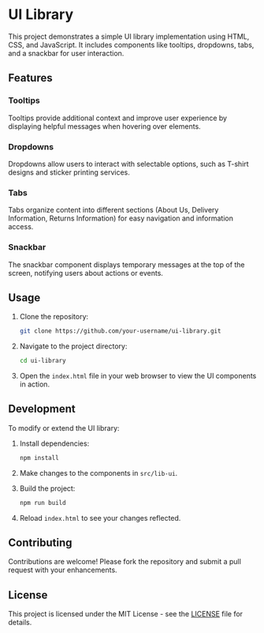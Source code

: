 
# UI Library

This project demonstrates a simple UI library implementation using HTML, CSS, and JavaScript. It includes components like tooltips, dropdowns, tabs, and a snackbar for user interaction.

## Features

### Tooltips

Tooltips provide additional context and improve user experience by displaying helpful messages when hovering over elements.

### Dropdowns

Dropdowns allow users to interact with selectable options, such as T-shirt designs and sticker printing services.

### Tabs

Tabs organize content into different sections (About Us, Delivery Information, Returns Information) for easy navigation and information access.

### Snackbar

The snackbar component displays temporary messages at the top of the screen, notifying users about actions or events.

## Usage

1. Clone the repository:
   ```bash
   git clone https://github.com/your-username/ui-library.git
   ```

2. Navigate to the project directory:
   ```bash
   cd ui-library
   ```

3. Open the `index.html` file in your web browser to view the UI components in action.

## Development

To modify or extend the UI library:

1. Install dependencies:
   ```bash
   npm install
   ```

2. Make changes to the components in `src/lib-ui`.

3. Build the project:
   ```bash
   npm run build
   ```

4. Reload `index.html` to see your changes reflected.

## Contributing

Contributions are welcome! Please fork the repository and submit a pull request with your enhancements.

## License

This project is licensed under the MIT License - see the [LICENSE](LICENSE) file for details.
